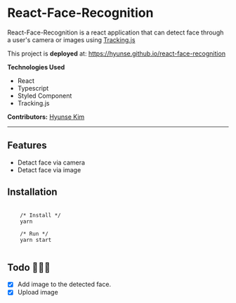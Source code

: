 # React-Face-Recognition

React-Face-Recognition is a react application that can detect face through a user's camera or images using [Tracking.js](https://trackingjs.com/)

This project is **deployed** at: https://hyunse.github.io/react-face-recognition

**Technologies Used**

- React
- Typescript
- Styled Component
- Tracking.js

**Contributors:** [Hyunse Kim](https://github.com/Hyunse)

---

## Features
- Detact face via camera
- Detact face via image

## Installation
<pre>
  <code>
    /* Install */
    yarn
    
    /* Run */
    yarn start
  </code>
</pre>

## Todo 🔨🔨🔨

- [x] Add image to the detected face.
- [x] Upload image